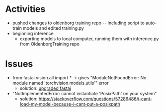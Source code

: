 # Activities
* pushed changes to oldenborg training repo -- including script to auto-train models and edited training.py
* beginning inference
  * exporting models to local computer, running them with inference.py from OldenborgTraining repo  

# Issues
* from fastai.vision.all import * -> gives "ModuleNotFoundError: No module named 'torchvision.models.utils'" error
  * solution: [upgraded fastai](https://forums.fast.ai/t/modulenotfounderror-no-module-named-fastai-vision-all-on-kaggle-notebook/77008)
* "NotImplementedError: cannot instantiate 'PosixPath' on your system"
  * solution: https://stackoverflow.com/questions/57286486/i-cant-load-my-model-because-i-cant-put-a-posixpath
